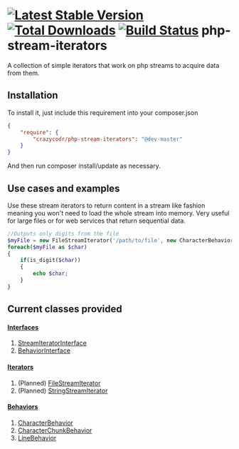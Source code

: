 [![Latest Stable Version](https://poser.pugx.org/crazycodr/php-stream-iterators/version.png)](https://packagist.org/packages/crazycodr/php-stream-iterators) [![Total Downloads](https://poser.pugx.org/crazycodr/php-stream-iterators/downloads.png)](https://packagist.org/packages/crazycodr/php-stream-iterators) [![Build Status](https://travis-ci.org/crazycodr/php-stream-iterators.png?branch=master)](https://travis-ci.org/crazycodr/php-stream-iterators)
php-stream-iterators
====================

A collection of simple iterators that work on php streams to acquire data from them.

Installation
------------

To install it, just include this requirement into your composer.json

```JSON
{
    "require": {
        "crazycodr/php-stream-iterators": "@dev-master"
    }
}
```
And then run composer install/update as necessary.

Use cases and examples
----------------------
Use these stream iterators to return content in a stream like fashion meaning you won't need to load the whole stream into memory. Very useful for large files or for web services that return sequential data.

```PHP
//Outputs only digits from the file
$myFile = new FileStreamIterator('/path/to/file', new CharacterBehavior());
foreach($myFile as $char)
{
	if(is_digit($char))
	{
		echo $char;	
	}
}
```

Current classes provided
------------------------
#### [Interfaces](docs/interfaces)
1. [StreamIteratorInterface](docs/interfaces/StreamIteratorInterface)
2. [BehaviorInterface](docs/interfaces/BehaviorInterface)

#### [Iterators](docs/iterators)
1. (Planned) [FileStreamIterator](docs/iterators/FileStreamIterator)
2. (Planned) [StringStreamIterator](docs/iterators/StringStreamIterator)

#### [Behaviors](docs/behaviors)
1. [CharacterBehavior](docs/behaviors/CharacterBehavior)
2. [CharacterChunkBehavior](docs/behaviors/CharacterChunkBehavior)
3. [LineBehavior](docs/behaviors/LineBehavior)